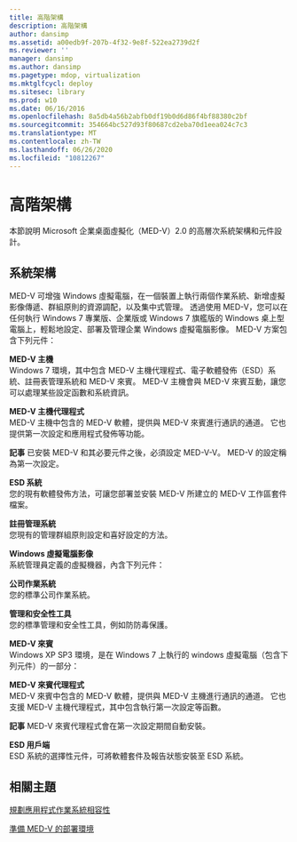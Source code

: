 ```yaml
---
title: 高階架構
description: 高階架構
author: dansimp
ms.assetid: a00edb9f-207b-4f32-9e8f-522ea2739d2f
ms.reviewer: ''
manager: dansimp
ms.author: dansimp
ms.pagetype: mdop, virtualization
ms.mktglfcycl: deploy
ms.sitesec: library
ms.prod: w10
ms.date: 06/16/2016
ms.openlocfilehash: 8a5db4a56b2abfb0df19b0d6d86f4bf88380c2bf
ms.sourcegitcommit: 354664bc527d93f80687cd2eba70d1eea024c7c3
ms.translationtype: MT
ms.contentlocale: zh-TW
ms.lasthandoff: 06/26/2020
ms.locfileid: "10812267"
---
```

# 高階架構


本節說明 Microsoft 企業桌面虛擬化（MED-V）2.0 的高層次系統架構和元件設計。

## 系統架構


MED-V 可增強 Windows 虛擬電腦，在一個裝置上執行兩個作業系統、新增虛擬影像傳遞、群組原則的資源調配，以及集中式管理。 透過使用 MED-V，您可以在任何執行 Windows 7 專業版、企業版或 Windows 7 旗艦版的 Windows 桌上型電腦上，輕鬆地設定、部署及管理企業 Windows 虛擬電腦影像。 MED-V 方案包含下列元件：

<a href="" id="---------------med-v-host"></a> **MED-V 主機**  
Windows 7 環境，其中包含 MED-V 主機代理程式、電子軟體發佈（ESD）系統、註冊表管理系統和 MED-V 來賓。 MED-V 主機會與 MED-V 來賓互動，讓您可以處理某些設定函數和系統資訊。

<a href="" id="-------------------med-v-host-agent"></a> **MED-V 主機代理程式**  
MED-V 主機中包含的 MED-V 軟體，提供與 MED-V 來賓進行通訊的通道。 它也提供第一次設定和應用程式發佈等功能。

**記事** 已安裝 MED-V 和其必要元件之後，必須設定 MED-V-V。 MED-V 的設定稱為第一次設定。

 

<a href="" id="esd-system"></a>**ESD 系統**  
您的現有軟體發佈方法，可讓您部署並安裝 MED-V 所建立的 MED-V 工作區套件檔案。

<a href="" id="registry-management-system"></a>**註冊管理系統**  
您現有的管理群組原則設定和喜好設定的方法。

<a href="" id="windows-virtual-pc-image"></a>**Windows 虛擬電腦影像**  
系統管理員定義的虛擬機器，內含下列元件：

<a href="" id="corporate-operating-system"></a>**公司作業系統**  
您的標準公司作業系統。

<a href="" id="management-and-security-tools"></a>**管理和安全性工具**  
您的標準管理和安全性工具，例如防防毒保護。

<a href="" id="-----------------------med-v-guest"></a> **MED-V 來賓**  
Windows XP SP3 環境，是在 Windows 7 上執行的 windows 虛擬電腦（包含下列元件）的一部分：

<a href="" id="---------------------------med-v-guest-agent"></a> **MED-V 來賓代理程式**  
MED-V 來賓中包含的 MED-V 軟體，提供與 MED-V 主機進行通訊的通道。 它也支援 MED-V 主機代理程式，其中包含執行第一次設定等函數。

**記事** MED-V 來賓代理程式會在第一次設定期間自動安裝。

 

<a href="" id="esd-client"></a>**ESD 用戶端**  
ESD 系統的選擇性元件，可將軟體套件及報告狀態安裝至 ESD 系統。

## 相關主題


[規劃應用程式作業系統相容性](planning-for-application-operating-system-compatibility.md)

[準備 MED-V 的部署環境](prepare-the-deployment-environment-for-med-v.md)

 

 





